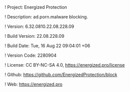 ! Project: Energized Protection

! Description: ad.porn.malware blocking.

! Version: 6.32.0810.22.08.228.09

! Build Version: 22.08.228.09

! Build Date: Tue, 16 Aug 22 09:04:01 +06

! Version Code: 2280904

! License: CC BY-NC-SA 4.0, https://energized.pro/license

! Github: https://github.com/EnergizedProtection/block

! Web: https://energized.pro
